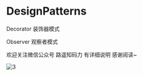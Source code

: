 ﻿# DesignPatterns

Decorator 装饰器模式

Observer  观察者模式

欢迎关注微信公众号 路遥知码力 有详细说明 感谢阅读~

![3](https://raw.githubusercontent.com/gaolijiemathcs/image-hosting/master/20210923/扫码_搜索联合传播样式-标准色版.3ekabdz0guw0.png)
